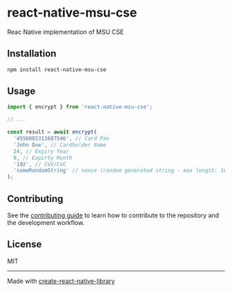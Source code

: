 # react-native-msu-cse

Reac Native implementation of MSU CSE

## Installation

```sh
npm install react-native-msu-cse
```

## Usage

```js
import { encrypt } from 'react-native-msu-cse';

// ...

const result = await encrypt(
  '4556085311687546', // Card Pan
  'John Doe', // Cardholder Name
  24, // Expiry Year
  9, // Expirty Month
  '192', // CVV/CVC
  'someRandomString' // nonce (random generated string - max length: 16 characters)
);
```

## Contributing

See the [contributing guide](CONTRIBUTING.md) to learn how to contribute to the repository and the development workflow.

## License

MIT

---

Made with [create-react-native-library](https://github.com/callstack/react-native-builder-bob)
